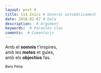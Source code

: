 ```yaml
---
layout: post #
title: 114 Inici # Generat automàticament
date: 2018-02-07 # Data
description:  # Argument
keywords:  # Paraules clau
coments:  # Comentaris
---
```


Amb el **somnis** t'inspires, <br />
amb les **metes** et guies, <br />
amb els **objectius** fas. <br />

<small>Bero Pena</small>
